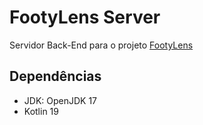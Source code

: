 # FootyLens Server

Servidor Back-End para o projeto [FootyLens](https://github.com/informalware/footylens)

## Dependências

- JDK: OpenJDK 17
- Kotlin 19
